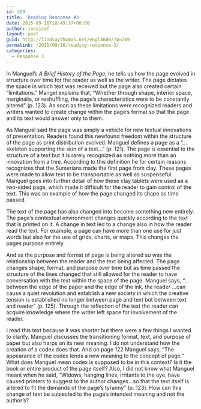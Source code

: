 ```yaml
---
id: 269
title: 'Reading Response #3'
date: 2015-09-16T18:49:37+00:00
author: jessicaf
layout: post
guid: http://lindsaythomas.net/engl4600/?p=269
permalink: /2015/09/16/reading-response-3/
categories:
  - Response 3
---
```

In Manguel’s _A Brief History of the Page,_ he tells us how the page evolved in structure over time for the reader as well as the writer. The page dictates the space in which text was received but the page also created certain “limitations.” Mangel explains that, “Whether through shape, interior space, marginalia, or reshuffling, the page’s characteristics were to be constantly altered” (p. 123). As soon as these limitations were recognized readers and writers wanted to create change within the page’s format so that the page and its text would answer only to them.

As Manguel said the page was simply a vehicle for new textual innovations of presentation. Readers found this newfound freedom within the structure of the page as print distribution evolved. Manguel defines a page as a “…skeleton supporting the skin of a text…” (p. 121). The page is essential to the structure of a text but it is rarely recognized as nothing more than an innovation from a tree. According to this definition he for certain reasons recognizes that the Sumerians made the first page from clay. These pages were made to allow text to be transportable as well as suspenseful. Manguel goes into further detail of how these clay tablets were used as a two-sided page, which made it difficult for the reader to gain control of the text. This was an example of how the page changed its shape as time passed.

The text of the page has also changed into become something new entirely. The page’s contextual environment changes quickly according to the text that is printed on it. A change in text led to a change also in how the reader read the text. For example, a page can have more than one use for just words but also for the use of grids, charts, or maps. This changes the pages purpose entirely.

And as the purpose and format of page is being altered so was the relationship between the reader and the text being affected. The page changes shape, format, and purpose over time but as time passed the structure of the lines changed that still allowed for the reader to have conversation with the text within the space of the page. Manguel says, “…between the edge of the paper and the edge of the ink, the reader …can cause a quiet revolution and establish a new society in which the creative tension is established no longer between page and text but between text and reader” (p. 125). Through the reflection of the text the reader can acquire knowledge where the writer left space for involvement of the reader.

I read this text because it was shorter but there were a few things I wanted to clarify. Manguel discusses the transitioning format, text, and purpose of paper but also harps on its new meaning. I do not understand how the creation of a codex does that. And on page 122 Manguel says, “The appearance of the codex lends a new meaning to the concept of page.” What does Manguel mean codex is supposed to be in this context? Is it the book or entire product of the page itself? Also, I did not know what Manguel meant when he said, “Widows, hanging lines, irritants to the eye, have caused printers to suggest to the author changes…so that the text itself is altered to fit the demands of the page’s tyranny” (p. 123). How can this change of text be subjected to the page’s intended meaning and not the author’s?

&nbsp;
